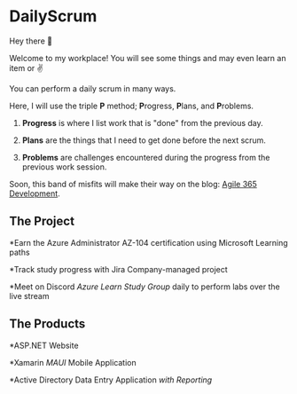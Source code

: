 # DailyScrum

Hey there :wave:

Welcome to my workplace! You will see some things and may even learn an item or :v:

You can perform a daily scrum in many ways.

Here, I will use the triple **P** method; **P**rogress, **P**lans, and **P**roblems. 

1. **Progress** is where I list work that is "done" from the previous day.

2. **Plans** are the things that I need to get done before the next scrum.

3. **Problems** are challenges encountered during the progress from the previous work session.

Soon, this band of misfits will make their way on the blog: [Agile 365 Development](https://www.arkuscloud.io).

## The Project

*Earn the Azure Administrator AZ-104 certification using Microsoft Learning paths

*Track study progress with Jira Company-managed project

*Meet on Discord *Azure Learn Study Group* daily to perform labs over the live stream

## The Products

*ASP.NET Website

*Xamarin *MAUI* Mobile Application

*Active Directory Data Entry Application *with Reporting*